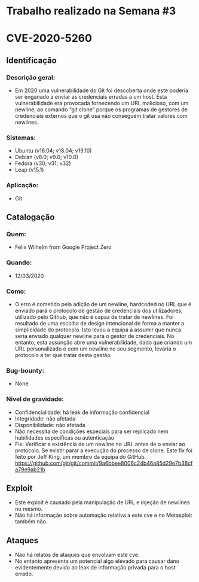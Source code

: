 # Trabalho realizado na Semana #3
# CVE-2020-5260

## Identificação

### Descrição geral:
 - Em 2020 uma vulnerabilidade do Git foi descoberta onde este poderia ser enganado a enviar as credenciais erradas a um host. Esta vulnerabilidade era provocada fornecendo um URL malicioso, com um newline, ao comando “git clone” porque os programas de gestores de credenciais externos que o git usa não conseguem tratar valores com newlines.
### Sistemas:
 - Ubuntu (v16.04; v18.04; v19.10)
 - Debian (v8.0; v9.0; v10.0)
 - Fedora (v30; v31; v32)
 - Leap (v15.1)
### Aplicação:
 - Git

## Catalogação

### Quem: 
 - Felix Wilhelm from Google Project Zero
### Quando: 
 - 12/03/2020
### Como: 
 - O erro é cometido pela adição de um newline, hardcoded no URL que é enviado para o protocolo de gestão de credenciais dos utilizadores, utilizado pelo Github, que não é capaz de tratar de newlines. Foi resultado de uma escolha de design intencional de forma a manter a simplicidade do protocolo. Isto levou a equipa a assumir que nunca seria enviado qualquer newline para o gestor de credenciais. No entanto, esta assunção abre uma vulnerabilidade, dado que criando um URL personalizado e com um newline no seu segmento, levaria o protocolo a ter que tratar desta gestão.
### Bug-bounty:
 - None
### Nivel de gravidade: 
 - Confidencialidade: há leak de informação confidencial
 - Integridade: não afetada
 - Disponibilidade: não afetada
 - Não necessita de condições especiais para ser replicado nem habilidades específicas ou autenticação
 - Fix: Verificar a existência de um newline no URL antes de o enviar ao protocolo. Se existir parar a execução do processo de clone. Este fix foi feito por Jeff King, um membro da equipa do GitHub. https://github.com/git/git/commit/9a6bbee8006c24b46a85d29e7b38cfa79e9ab21b

## Exploit
 - Este exploit é causado pela manipulação de URL e injeção de newlines no mesmo.
 - Não há informação sobre automação relativa a este cve e no Metasploit também não.

## Ataques
 - Não há relatos de ataques que envolvam este cve.
 - No entanto apresenta um potencial algo elevado para causar dano evidentemente devido ao leak de informação privada para o host errado.

